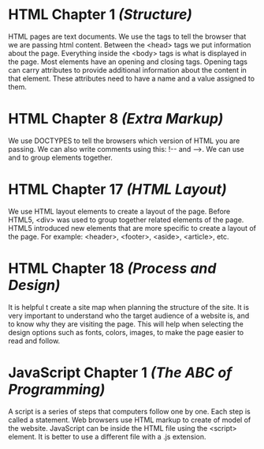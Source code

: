 # HTML Chapter 1 *(Structure)*
HTML pages are text documents. We use the tags to tell the browser that we are passing html content. Between the \<head> tags we put information about the page. Everything inside the \<body> tags is what is displayed in the page. Most elements have an opening and closing tags. Opening tags can carry attributes to provide additional information about the content in that element. These attributes need to have a name and a value assigned to them. 

# HTML Chapter 8 *(Extra Markup)*
We use DOCTYPES to tell the browsers which version of HTML you are passing. We can also write comments using this: !-- and -->. We can use and to group elements together.

# HTML Chapter 17 *(HTML Layout)*
We use HTML layout elements to create a layout of the page. Before HTML5, \<div> was used to group together related elements of the page. HTML5 introduced new elements that are more specific to create a layout of the page. For example: \<header>, \<footer>, \<aside>, \<article>, etc. 

# HTML Chapter 18 *(Process and Design)*
It is helpful t create a site map when planning the structure of the site. It is very important to understand who the target audience of a website is, and to know why they are visiting the page. This will help when selecting the design options such as fonts, colors, images, to make the page easier to read and follow. 

# JavaScript Chapter 1 *(The ABC of Programming)*
A script is a series of steps that computers follow one by one. Each step is called a statement. Web browsers use HTML markup to create of model of the website. JavaScript can be inside the HTML file using the \<script> element. It is better to use a different file with a .js extension. 

